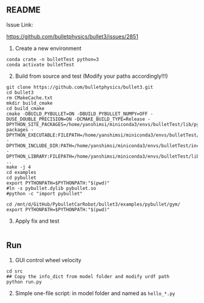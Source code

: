 ## README

Issue Link:

https://github.com/bulletphysics/bullet3/issues/2851


1. Create a new environment

```
conda crate -n bulletTest python=3
conda activate bulletTest
```

2. Build from source and test (Modify your paths accordingly!!!)

```
git clone https://github.com/bulletphysics/bullet3.git
cd bullet3
rm CMakeCache.txt
mkdir build_cmake
cd build_cmake
cmake -DBUILD_PYBULLET=ON -DBUILD_PYBULLET_NUMPY=OFF -DUSE_DOUBLE_PRECISION=ON -DCMAKE_BUILD_TYPE=Release -DPYTHON_SITE_PACKAGES=/home/yanshimsi/miniconda3/envs/bulletTest/lib/python3.8/site-packages -DPYTHON_EXECUTABLE:FILEPATH=/home/yanshimsi/miniconda3/envs/bulletTest/bin/python3 -DPYTHON_INCLUDE_DIR:PATH=/home/yanshimsi/miniconda3/envs/bulletTest/include/python3.8 -DPYTHON_LIBRARY:FILEPATH=/home/yanshimsi/miniconda3/envs/bulletTest/lib/libpython3.8.so ..
make -j 4
cd examples
cd pybullet
export PYTHONPATH=$PYTHONPATH:"$(pwd)"
#ln -s pybullet.dylib pybullet.so
#python -c "import pybullet"

cd /mnt/d/GitHub/PybulletCarRobot/bullet3/examples/pybullet/gym/
export PYTHONPATH=$PYTHONPATH:"$(pwd)"
```

3. Apply fix and test

```
```



## Run


1. GUI control wheel velocity

```
cd src
## Copy the info_dict from model folder and modify urdf path
python run.py
```



2. Simple one-file script: in model folder and named as `hello_*.py`